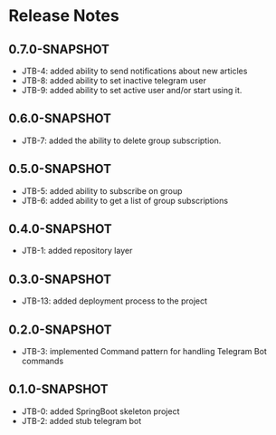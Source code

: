 # Release Notes 

## 0.7.0-SNAPSHOT

* JTB-4: added ability to send notifications about new articles
* JTB-8: added ability to set inactive telegram user
* JTB-9: added ability to set active user and/or start using it.

## 0.6.0-SNAPSHOT

* JTB-7: added the ability to delete group subscription.

## 0.5.0-SNAPSHOT

* JTB-5: added ability to subscribe on group
* JTB-6: added ability to get a list of group subscriptions

## 0.4.0-SNAPSHOT

* JTB-1: added repository layer

## 0.3.0-SNAPSHOT

* JTB-13: added deployment process to the project

## 0.2.0-SNAPSHOT

* JTB-3: implemented Command pattern for handling Telegram Bot commands

## 0.1.0-SNAPSHOT

* JTB-0: added SpringBoot skeleton project
* JTB-2: added stub telegram bot

